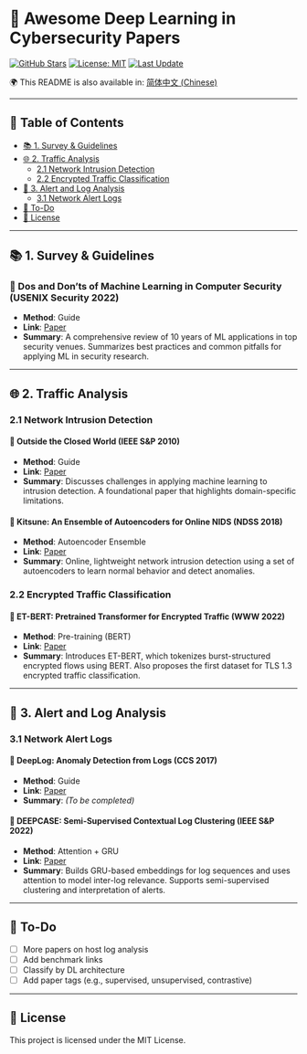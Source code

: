 # 🧠 Awesome Deep Learning in Cybersecurity Papers

[![GitHub Stars](https://img.shields.io/github/stars/Gaofei-Ruan/Awesome-DeepLearning-In-Cybersecurity-Paper?style=social)](https://github.com/ruangaofei/Awesome-DeepLearning-In-Cybersecurity-Paper/stargazers)
[![License: MIT](https://img.shields.io/badge/license-MIT-blue.svg)](LICENSE)
[![Last Update](https://img.shields.io/badge/Last_Update-June_2025-blue)]()

🌍 This README is also available in: [简体中文 (Chinese)](README-zh.md)

---

## 📑 Table of Contents

- [📚 1. Survey & Guidelines](#-1-survey--guidelines)
- [🌐 2. Traffic Analysis](#-2-traffic-analysis)
  - [2.1 Network Intrusion Detection](#21-network-intrusion-detection)
  - [2.2 Encrypted Traffic Classification](#22-encrypted-traffic-classification)
- [🚨 3. Alert and Log Analysis](#-3-alert-and-log-analysis)
  - [3.1 Network Alert Logs](#31-network-alert-logs)
- [🧩 To-Do](#-to-do)
- [📄 License](#-license)

---

## 📚 1. Survey & Guidelines

### 🧾 Dos and Don’ts of Machine Learning in Computer Security (USENIX Security 2022)
- **Method**: Guide  
- **Link**: [Paper](https://www.usenix.org/conference/usenixsecurity22/presentation/arp)  
- **Summary**: A comprehensive review of 10 years of ML applications in top security venues. Summarizes best practices and common pitfalls for applying ML in security research.

---

## 🌐 2. Traffic Analysis

### 2.1 Network Intrusion Detection

#### 🧾 Outside the Closed World (IEEE S&P 2010)
- **Method**: Guide  
- **Link**: [Paper](https://ieeexplore.ieee.org/abstract/document/5504793)  
- **Summary**: Discusses challenges in applying machine learning to intrusion detection. A foundational paper that highlights domain-specific limitations.

#### 🧾 Kitsune: An Ensemble of Autoencoders for Online NIDS (NDSS 2018)
- **Method**: Autoencoder Ensemble  
- **Link**: [Paper](https://arxiv.org/abs/1802.09089)  
- **Summary**: Online, lightweight network intrusion detection using a set of autoencoders to learn normal behavior and detect anomalies.

### 2.2 Encrypted Traffic Classification

#### 🧾 ET-BERT: Pretrained Transformer for Encrypted Traffic (WWW 2022)
- **Method**: Pre-training (BERT)  
- **Link**: [Paper](https://dl.acm.org/doi/fullHtml/10.1145/3485447.3512217)  
- **Summary**: Introduces ET-BERT, which tokenizes burst-structured encrypted flows using BERT. Also proposes the first dataset for TLS 1.3 encrypted traffic classification.

---

## 🚨 3. Alert and Log Analysis

### 3.1 Network Alert Logs

#### 🧾 DeepLog: Anomaly Detection from Logs (CCS 2017)
- **Method**: Guide  
- **Link**: [Paper](https://dl.acm.org/doi/abs/10.1145/3133956.3134015)  
- **Summary**: *(To be completed)*

#### 🧾 DEEPCASE: Semi-Supervised Contextual Log Clustering (IEEE S&P 2022)
- **Method**: Attention + GRU  
- **Link**: [Paper](https://ieeexplore.ieee.org/abstract/document/9833671/)  
- **Summary**: Builds GRU-based embeddings for log sequences and uses attention to model inter-log relevance. Supports semi-supervised clustering and interpretation of alerts.

---

## 🧩 To-Do

- [ ] More papers on host log analysis
- [ ] Add benchmark links
- [ ] Classify by DL architecture
- [ ] Add paper tags (e.g., supervised, unsupervised, contrastive)

---

## 📄 License

This project is licensed under the MIT License.
